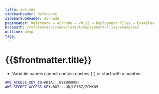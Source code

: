 ```yaml
---
title: aws.env
sidebarHeader: Reference
sidebarSubHeader: Airnode
pageHeader: Reference → Airnode → v0.12 → Deployment Files → Examples
basepath: /reference/airnode/latest/deployment-files/examples/
outline: deep
tags:
---
```


<VersionWarning/>

<PageHeader/>

<SearchHighlight/>

<FlexStartTag/>

# {{$frontmatter.title}}

- Variable names cannot contain dashes (-) or start with a number.

```sh
AWS_ACCESS_KEY_ID=AKIA...GYZWRAHOH
AWS_SECRET_ACCESS_KEY=B87...UD/LEl6Z/ZCMXO9
```

<FlexEndTag/>
